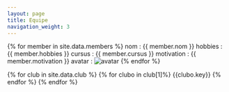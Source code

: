 ```yaml
---
layout: page
title: Equipe
navigation_weight: 3
---
```


{% for member in site.data.members %}
   nom : {{ member.nom }} 
   hobbies : {{ member.hobbies }} 
   cursus : {{ member.cursus }}
   motivation : {{ member.motivation }}
   avatar : 
   ![avatar]({{member.avatar}})
{% endfor %}


{% for club in site.data.club %}
{% for clubo in club[1]%}
   {{clubo.key}}
{% endfor %}
{% endfor %}

